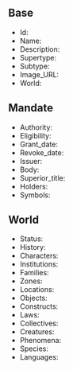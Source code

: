 ## Base
- <span class="text-field" data-tooltip="Text">Id</span>: 
- <span class="text-field" data-tooltip="Text">Name</span>: 
- <span class="text-field" data-tooltip="Text">Description</span>: 
- <span class="text-field" data-tooltip="Text">Supertype</span>: 
- <span class="text-field" data-tooltip="Text">Subtype</span>: 
- <span class="text-field" data-tooltip="Text">Image_URL</span>: 
- <span class="text-field" data-tooltip="Text">World</span>: 

## Mandate
- <span class="text-field" data-tooltip="Text">Authority</span>: 
- <span class="text-field" data-tooltip="Text">Eligibility</span>: 
- <span class="number-field" data-tooltip="Number, max: 0">Grant_date</span>: 
- <span class="number-field" data-tooltip="Number, max: 0">Revoke_date</span>: 
- <span class="link-field" data-tooltip="Single Institution">Issuer</span>: 
- <span class="link-field" data-tooltip="Single Institution">Body</span>: 
- <span class="link-field" data-tooltip="Single Title">Superior_title</span>: 
- <span class="multi-link-field" data-tooltip="Multi Character">Holders</span>: 
- <span class="multi-link-field" data-tooltip="Multi Object">Symbols</span>: 

## World
- <span class="text-field" data-tooltip="Text">Status</span>: 
- <span class="text-field" data-tooltip="Text">History</span>: 
- <span class="multi-link-field" data-tooltip="Multi Character">Characters</span>: 
- <span class="multi-link-field" data-tooltip="Multi Institution">Institutions</span>: 
- <span class="multi-link-field" data-tooltip="Multi Family">Families</span>: 
- <span class="multi-link-field" data-tooltip="Multi Zone">Zones</span>: 
- <span class="multi-link-field" data-tooltip="Multi Location">Locations</span>: 
- <span class="multi-link-field" data-tooltip="Multi Object">Objects</span>: 
- <span class="multi-link-field" data-tooltip="Multi Construct">Constructs</span>: 
- <span class="multi-link-field" data-tooltip="Multi Law">Laws</span>: 
- <span class="multi-link-field" data-tooltip="Multi Collective">Collectives</span>: 
- <span class="multi-link-field" data-tooltip="Multi Creature">Creatures</span>: 
- <span class="multi-link-field" data-tooltip="Multi Phenomenon">Phenomena</span>: 
- <span class="multi-link-field" data-tooltip="Multi Species">Species</span>: 
- <span class="multi-link-field" data-tooltip="Multi Language">Languages</span>: 

